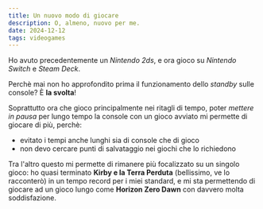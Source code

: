 ```yaml
---
title: Un nuovo modo di giocare
description: O, almeno, nuovo per me.
date: 2024-12-12
tags: videogames
---
```


Ho avuto precedentemente un *Nintendo 2ds*, e ora gioco su *Nintendo Switch* e *Steam Deck*.

Perchè mai non ho approfondito prima il funzionamento dello *standby* sulle console? È **la svolta**!

Soprattutto ora che gioco principalmente nei ritagli di tempo, poter *mettere in pausa* per lungo tempo la console con un gioco avviato mi permette di giocare di più, perchè:

- evitato i tempi anche lunghi sia di console che di gioco
- non devo cercare punti di salvataggio nei giochi che lo richiedono

Tra l'altro questo mi permette di rimanere più focalizzato su un singolo gioco: ho quasi terminato **Kirby e la Terra Perduta** (bellissimo, ve lo racconterò) in un tempo record per i miei standard, e mi sta permettendo di giocare ad un gioco lungo come **Horizon Zero Dawn** con davvero molta soddisfazione.
